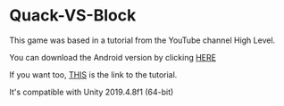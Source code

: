 # Quack-VS-Block
 This game was based in a tutorial from the YouTube channel High Level.

You can download the Android version by clicking [HERE](https://github.com/Jonattaz/Quack-VS-Block/tree/main/Mobile%20build)

If you want too, [THIS](https://www.youtube.com/playlist?list=PLgTmU6kuSLtzim9CX6VwM1X4U5_s-2WYp) is the link to the tutorial.

It's compatible with Unity 2019.4.8f1 (64-bit)
